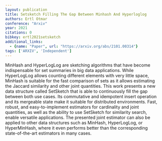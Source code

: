 ```yaml
---
layout: publication
title: Setsketch Filling The Gap Between Minhash And Hyperloglog
authors: Ertl Otmar
conference: "Arxiv"
year: 2021
citations: 0
bibkey: ertl2021setsketch
additional_links:
  - {name: "Paper", url: "https://arxiv.org/abs/2101.00314"}
tags: ['ARXIV', 'Independent']
---
```

MinHash and HyperLogLog are sketching algorithms that have become
indispensable for set summaries in big data applications. While HyperLogLog
allows counting different elements with very little space, MinHash is suitable
for the fast comparison of sets as it allows estimating the Jaccard similarity
and other joint quantities. This work presents a new data structure called
SetSketch that is able to continuously fill the gap between both use cases. Its
commutative and idempotent insert operation and its mergeable state make it
suitable for distributed environments. Fast, robust, and easy-to-implement
estimators for cardinality and joint quantities, as well as the ability to use
SetSketch for similarity search, enable versatile applications. The presented
joint estimator can also be applied to other data structures such as MinHash,
HyperLogLog, or HyperMinHash, where it even performs better than the
corresponding state-of-the-art estimators in many cases.
